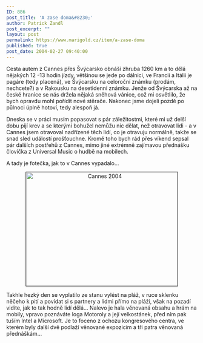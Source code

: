 ```yaml
---
ID: 886
post_title: 'A zase doma&#8230;'
author: Patrick Zandl
post_excerpt: ""
layout: post
permalink: https://www.marigold.cz/item/a-zase-doma
published: true
post_date: 2004-02-27 09:40:00
---
```

<P>Cesta autem z Cannes přes Švýcarsko obnáší zhruba 1260 km a to dělá nějakých 12 -13 hodin jízdy, většinou se jede po dálnici, ve Francii a Itálii je pagáre (tedy placená), ve Švýcarsku na celoroční známku (prodám, nechcete?) a v Rakousku na desetidenní známku. Jenže od Švýcarska až na české hranice se nás držela nějaká sněhová vánice, což mi osvětlilo, že bych opravdu mohl pořídit nové stěrače. Nakonec jsme dojeli pozdě po půlnoci úplně hotoví, tedy alespoň já. </P>
<P>Dneska se v práci musím popasovat s pár záležitostmi, které mi už delší dobu pijí krev a se kterými bohužel nemůžu nic dělat, než otravovat lidi - a v Cannes jsem otravoval nadřízené těch lidí, co je otravuju normálně, takže se snad sled událostí prošťouchne. Kromě toho bych rád přes víkend sepsal pár dalších postřehů z Cannes, mimo jiné extrémně zajímavou přednášku človíčka z Universal Music o hudbě na mobilech.</P>
<P>A tady je fotečka, jak to v Cannes vypadalo...</P>
<P align=center><IMG height=300 alt="Cannes 2004" src="/wp-content/uploads/cannes2004-2.jpg" width=400 border=1></P>
<P>Takhle hezký den se vyplatilo ze stanu vylést na pláž, v ruce sklenku něčeho k pití a povídat si s partnery a lidmi přímo na pláži, však na pozadí vidíte, jak to tak hodně lidí dělá... Nalevo je hala věnovaná obsahu a hrám na mobily, vpravo poznáváte loga Motoroly a její velkostánek, před ním pak tuším Intel a Microsoft. Je to foceno z ochozu kongresového centra, ve kterém byly další dvě podlaží věnované expozicím a tři patra věnovaná přednáškám...</P>